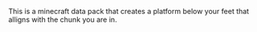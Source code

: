 This is a minecraft data pack that creates a platform below your feet that alligns with the chunk you are in.
